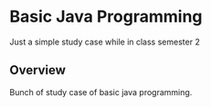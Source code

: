 # Basic Java Programming
Just a simple study case while in class semester 2

## Overview
Bunch of study case of basic java programming.

